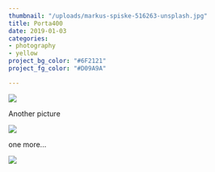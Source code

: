 ```yaml
---
thumbnail: "/uploads/markus-spiske-516263-unsplash.jpg"
title: Porta400
date: 2019-01-03
categories:
- photography
- yellow
project_bg_color: "#6F2121"
project_fg_color: "#D09A9A"

---
```

![](/uploads/markus-spiske-516263-unsplash.jpg)

Another picture

![](/uploads/cody-davis-253925-unsplash.jpg)

one more...

![](/uploads/ian-dooley-281897-unsplash.jpg)
